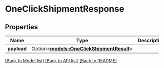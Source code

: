 # OneClickShipmentResponse

## Properties

Name | Type | Description | Notes
------------ | ------------- | ------------- | -------------
**payload** | Option<[**models::OneClickShipmentResult**](OneClickShipmentResult.md)> |  | [optional]

[[Back to Model list]](../README.md#documentation-for-models) [[Back to API list]](../README.md#documentation-for-api-endpoints) [[Back to README]](../README.md)


